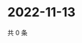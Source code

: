 # 2022-11-13

共 0 条

<!-- BEGIN WEIBO -->
<!-- 最后更新时间 Sun Nov 13 2022 07:17:03 GMT+0800 (China Standard Time) -->

<!-- END WEIBO -->
